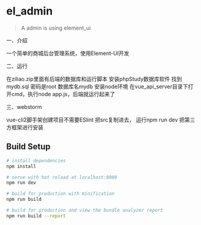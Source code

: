 
# el_admin

> A admin is using element_ui

一、介绍

一个简单的商城后台管理系统，使用Element-UI开发

二、运行

在ziliao.zip里面有后端的数据库和运行脚本
安装phpStudy数据库软件
找到mydb.sql 密码是root 数据库名mydb
安装node环境
在vue_api_server目录下打开cmd，执行node app.js，后端就运行起来了

三、webstorm

vue-cli2脚手架创建项目不需要ESlint
把src复制进去，
运行npm run dev
把第三方框架进行安装
## Build Setup

``` bash
# install dependencies
npm install

# serve with hot reload at localhost:8080
npm run dev

# build for production with minification
npm run build

# build for production and view the bundle analyzer report
npm run build --report
```

